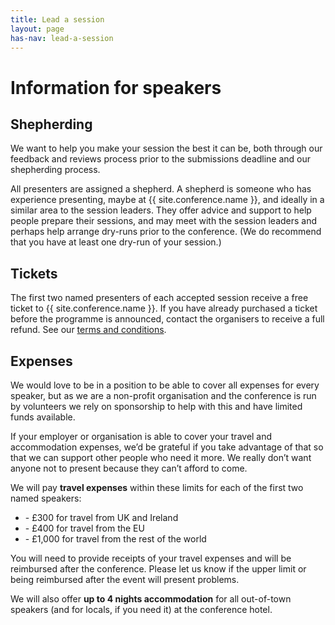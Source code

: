 ```yaml
---
title: Lead a session
layout: page
has-nav: lead-a-session
---
```


<h1>Information for speakers</h1>

<h2>Shepherding</h2>
<p>We want to help you make your session the best it can be, both through our feedback and reviews process prior to the submissions deadline and our shepherding process.</p>
<p>All presenters are assigned a shepherd. A shepherd is someone who has experience presenting, maybe at {{ site.conference.name }}, and ideally in a similar area to the session leaders. They offer advice and support to help people prepare their sessions, and may meet with the session leaders and perhaps help arrange dry-runs prior to the conference. (We do recommend that you have at least one dry-run of your session.)</p>

<h2>Tickets</h2>
<p>The first two named presenters of each accepted session receive a free ticket to {{ site.conference.name }}. If you have already purchased a ticket before the programme is announced, contact the organisers to receive a full refund. See our <a href="{{ '/terms-and-conditions.html' | relative_url }}">terms and conditions</a>.</p>

<h2>Expenses</h2>
<p>We would love to be in a position to be able to cover all expenses for every speaker, but as we are a non-profit organisation and the conference is run by volunteers we rely on sponsorship to help with this and have limited funds available.</p>
<p>If your employer or organisation is able to cover your travel and accommodation expenses, we’d be grateful if you take advantage of that so that we can support other people who need it more. We really don’t want anyone not to present because they can’t afford to come.</p>

<p>We will pay <strong>travel expenses</strong> within these limits for each of the first two named speakers:</p>
<ul>
<li>- £300 for travel from UK and Ireland</li>
<li>- £400 for travel from the EU</li>
<li>- £1,000 for travel from the rest of the world</li>
</ul>
<p>You will need to provide receipts of your travel expenses and will be reimbursed after the conference. Please let us know if the upper limit or being reimbursed after the event will present problems.</p>

<p>We will also offer <strong>up to 4 nights accommodation</strong> for all out-of-town speakers (and for locals, if you need it) at the conference hotel.</p>
